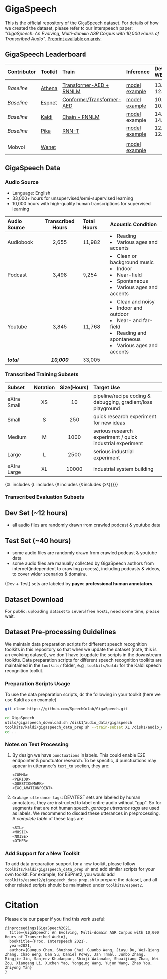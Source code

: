 # GigaSpeech
This is the official repository of the GigaSpeech dataset. For details of how we created the dataset, please refer to our Interspeech paper: *"GigaSpeech: An Evolving, Multi-domain ASR Corpus with 10,000 Hours of Transcribed Audio"*. [Preprint available on arxiv](https://arxiv.org/abs/2106.06909).


## GigaSpeech Leaderboard

| **Contributor**| **Toolkit**       | **Train**         | **Inference**     |**Dev/Test WER**    |
|:---------------|:------------------|:------------------|:------------------|:------------------|
|||||
| <em>Baseline</em>   | [Athena](https://github.com/athena-team/athena)            | [Transformer-AED + RNNLM](https://github.com/athena-team/athena/tree/master/examples/asr/gigaspeech) | [model](https://drive.google.com/drive/folders/1HUUKzfnqqVfQR3epUVnnOWw9EEFpulVM) <u>example</u> | 13.60 / 12.70 | 
| <em>Baseline</em>    | [Espnet](https://github.com/espnet/espnet) | [Conformer/Transformer-AED](https://github.com/espnet/espnet/tree/master/egs2/gigaspeech/asr1) | [model](https://zenodo.org/record/4630406) [example](https://github.com/espnet/espnet_model_zoo#asr) | 10.90 / 10.80 |
| <em>Baseline</em>    | [Kaldi](https://github.com/kaldi-asr/kaldi) | [Chain + RNNLM](https://github.com/kaldi-asr/kaldi/tree/master/egs/gigaspeech/s5/) | <u>model</u> <u>example</u> | 14.78 / 14.84 |
| <em>Baseline</em>    | [Pika](https://github.com/tencent-ailab/pika) | [RNN-T](https://github.com/tencent-ailab/pika/tree/) | <u>model</u> <u>example</u> | 12.30 / 12.30 |
|||||
| Mobvoi               | [Wenet](https://github.com/wenet-e2e/wenet) | [](https://github.com/wenet-e2e/wenet/tree/main/examples/gigaspeech/s0) | [model](http://mobvoi-speech-public.ufile.ucloud.cn/public/wenet/gigaspeech/20210618_conformer_exp.tar.gz) <u>example</u> | |


## GigaSpeech Data

### Audio Source
* Language: English
* 33,000+ hours for unsupervised/semi-supervised learning
* 10,000 hours with high-quality human transcriptions for supervised learning

| Audio Source   | Transcribed Hours | Total Hours    | Acoustic Condition |
|:---------------|:-----------------:|:---------------|:-------------------|
| Audiobook      |  2,655            | 11,982         | <li>Reading</li><li>Various ages and accents</li> |
| Podcast        |  3,498            | 9,254          | <li>Clean or background music</li><li>Indoor</li><li>Near-field</li><li>Spontaneous</li><li>Various ages and accents</li>|
| Youtube        |  3,845            | 11,768         | <li>Clean and noisy</li><li>Indoor and outdoor</li><li>Near- and far-field</li><li>Reading and spontaneous</li><li>Various ages and accents</li> |
| ***total***    |  ***10,000***     | 33,005         ||


### Transcribed Training Subsets
| Subset   | Notation |    Size(Hours)    |  Target Use  |
|:---------------|:-------------:|:-------------:|:-------------|
| eXtra Small | XS        |  10        |pipeline/recipe coding & debugging, gradient/loss playground |
| Small | S        |  250        |quick research experiment for new ideas |
| Medium | M      |  1000        | serious research experiment / quick industrial experiment |
| Large | L      |  2500        | serious industrial experiment |
| eXtra Large | XL      |  10000        | industrial system building|

{`XL` includes {`L` includes {`M` includes {`S` includes {`XS`}}}}}


### Transcribed Evaluation Subsets
## Dev Set (~12 hours)
* all audio files are randomly drawn from crawled podcast & youtube data


## Test Set (~40 hours)
* some audio files are randomly drawn from crawled podcast & youtube data
* some audio files are manually collected by GigaSpeech authors from internet(independent to crawling process), including podcasts & videos, to cover wider scenarios & domains.

(Dev + Test) sets are labeled by **payed professional human annotators**.


## Dataset Download
For public:
uploading dataset to several free hosts, need some time, please wait.

## Dataset Pre-processing Guidelines
We maintain data preparation scripts for different speech recognition toolkits
in this repository so that when we update the dataset (note, this is an evolving
dataset), we don't have to update the scripts in the downstream toolkits. Data
preparation scripts for different speech recognition toolkits are maintained in
the `toolkits/` folder, e.g., `toolkits/kaldi` for the Kaldi speech recognition
toolkit.

### Preparation Scripts Usage
To use the data preparation scripts, do the following in your toolkit (here we
use Kaldi as an example)
```bash
git clone https://github.com/SpeechColab/GigaSpeech.git

cd GigaSpeech
utils/gigaspeech_download.sh /disk1/audio_data/gigaspeech
toolkits/kaldi/gigaspeech_data_prep.sh --train-subset XL /disk1/audio_data/gigaspeech ../data
cd ..
```

### Notes on Text Processing
1. By design we have `punctuations` in labels. This could enable E2E endpointer & punctuator research. To be specific, 4 punctuations may appear in utterance's `text_tn` section, they are:
    ```
    <COMMA>
    <PERIOD>
    <QUESTIONMARK>
    <EXCLAMATIONPOINT>
    ```

2. `Grabage utterance tags`:
   DEV/TEST sets are labeled by human annotators, they are instructed to label entire audio without "gap". So for segments that are not human speech, *garbage utterance tags* are used as labels. We recommend to discard these utterances in preprocessing. A *complete table* of these tags are:
    ```
    <SIL>
    <MUSIC>
    <NOISE>
    <OTHER>
    ```

### Add Support for a New Toolkit
To add data preparation support for a new toolkit, please follow
`toolkits/kaldi/gigaspeech_data_prep.sh` and add similar scripts for your own
toolkit. For example, for ESPnet2, you would add
`toolkits/espnet2/gigaspeech_data_prep.sh` to prepare the dataset, and all
other related scripts should be maintained under `toolkits/espnet2`.


# Citation
Please cite our paper if you find this work useful:

```bibtext
@inproceedings{GigaSpeech2021,
  title={GigaSpeech: An Evolving, Multi-domain ASR Corpus with 10,000 Hours of Transcribed Audio},
  booktitle={Proc. Interspeech 2021},
  year=2021,
  author={Guoguo Chen, Shuzhou Chai, Guanbo Wang, Jiayu Du, Wei-Qiang Zhang, Chao Weng, Dan Su, Daniel Povey, Jan Trmal, Junbo Zhang, Mingjie Jin, Sanjeev Khudanpur, Shinji Watanabe, Shuaijiang Zhao, Wei Zou, Xiangang Li, Xuchen Yao, Yongqing Wang, Yujun Wang, Zhao You, Zhiyong Yan}
}
```


